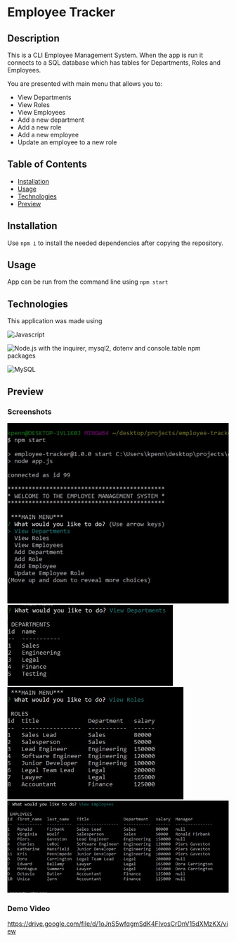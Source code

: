# Employee Tracker

## Description
This is a CLI Employee Management System. When the app is run it connects to a SQL database which has tables for Departments, Roles and Employees. 

You are presented with main menu that allows you to:

* View Departments
* View Roles
* View Employees
* Add a new department
* Add a new role 
* Add a new employee
* Update an employee to a new role

## Table of Contents
* [Installation](#Installation)
* [Usage](#Usage)
* [Technologies](#Technologies)
* [Preview](#Preview)

## Installation
Use `npm i` to install the needed dependencies after copying the repository. 

## Usage
App can be run from the command line using `npm start`

## Technologies
This application was made using

![Javascript](https://img.shields.io/badge/-JavaScript-f7df1e?style=for-the-badge&logo=javascript&logoColor=black)

![Node.js](https://img.shields.io/badge/-Node.js-339933?style=for-the-badge&logo=node.js&logoColor=white) 
with the inquirer, mysql2, dotenv and console.table npm packages 

![MySQL](https://img.shields.io/badge/-MySql-4479a1?style=for-the-badge&logo=mysql&logoColor=white)



## Preview
### Screenshots
![Main Menu](./assets/preview1.jpg)
![Departments](./assets/preview2.jpg)
![Roles](./assets/preview3.jpg)
![Employees](./assets/preview4.jpg)

### Demo Video
https://drive.google.com/file/d/1oJnS5wfqgmSdK4FIvosCrDnV15dXMzKX/view